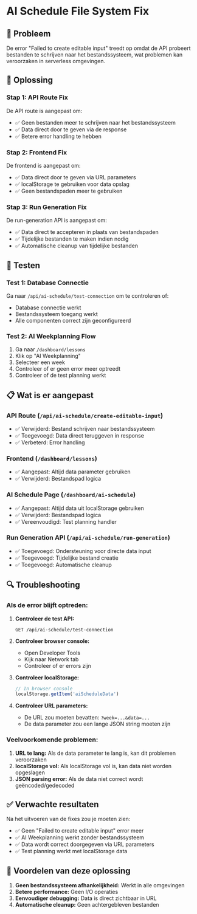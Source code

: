 # AI Schedule File System Fix

## 🚨 Probleem
De error "Failed to create editable input" treedt op omdat de API probeert bestanden te schrijven naar het bestandssysteem, wat problemen kan veroorzaken in serverless omgevingen.

## 🔧 Oplossing

### Stap 1: API Route Fix
De API route is aangepast om:
- ✅ Geen bestanden meer te schrijven naar het bestandssysteem
- ✅ Data direct door te geven via de response
- ✅ Betere error handling te hebben

### Stap 2: Frontend Fix
De frontend is aangepast om:
- ✅ Data direct door te geven via URL parameters
- ✅ localStorage te gebruiken voor data opslag
- ✅ Geen bestandspaden meer te gebruiken

### Stap 3: Run Generation Fix
De run-generation API is aangepast om:
- ✅ Data direct te accepteren in plaats van bestandspaden
- ✅ Tijdelijke bestanden te maken indien nodig
- ✅ Automatische cleanup van tijdelijke bestanden

## 🧪 Testen

### Test 1: Database Connectie
Ga naar `/api/ai-schedule/test-connection` om te controleren of:
- Database connectie werkt
- Bestandssysteem toegang werkt
- Alle componenten correct zijn geconfigureerd

### Test 2: AI Weekplanning Flow
1. Ga naar `/dashboard/lessons`
2. Klik op "AI Weekplanning"
3. Selecteer een week
4. Controleer of er geen error meer optreedt
5. Controleer of de test planning werkt

## 📋 Wat is er aangepast

### API Route (`/api/ai-schedule/create-editable-input`)
- ✅ Verwijderd: Bestand schrijven naar bestandssysteem
- ✅ Toegevoegd: Data direct teruggeven in response
- ✅ Verbeterd: Error handling

### Frontend (`/dashboard/lessons`)
- ✅ Aangepast: Altijd data parameter gebruiken
- ✅ Verwijderd: Bestandspad logica

### AI Schedule Page (`/dashboard/ai-schedule`)
- ✅ Aangepast: Altijd data uit localStorage gebruiken
- ✅ Verwijderd: Bestandspad logica
- ✅ Vereenvoudigd: Test planning handler

### Run Generation API (`/api/ai-schedule/run-generation`)
- ✅ Toegevoegd: Ondersteuning voor directe data input
- ✅ Toegevoegd: Tijdelijke bestand creatie
- ✅ Toegevoegd: Automatische cleanup

## 🔍 Troubleshooting

### Als de error blijft optreden:

1. **Controleer de test API:**
   ```
   GET /api/ai-schedule/test-connection
   ```

2. **Controleer browser console:**
   - Open Developer Tools
   - Kijk naar Network tab
   - Controleer of er errors zijn

3. **Controleer localStorage:**
   ```javascript
   // In browser console
   localStorage.getItem('aiScheduleData')
   ```

4. **Controleer URL parameters:**
   - De URL zou moeten bevatten: `?week=...&data=...`
   - De data parameter zou een lange JSON string moeten zijn

### Veelvoorkomende problemen:

1. **URL te lang:** Als de data parameter te lang is, kan dit problemen veroorzaken
2. **localStorage vol:** Als localStorage vol is, kan data niet worden opgeslagen
3. **JSON parsing error:** Als de data niet correct wordt geëncoded/gedecoded

## ✅ Verwachte resultaten

Na het uitvoeren van de fixes zou je moeten zien:
- ✅ Geen "Failed to create editable input" error meer
- ✅ AI Weekplanning werkt zonder bestandssysteem
- ✅ Data wordt correct doorgegeven via URL parameters
- ✅ Test planning werkt met localStorage data

## 🚀 Voordelen van deze oplossing

1. **Geen bestandssysteem afhankelijkheid:** Werkt in alle omgevingen
2. **Betere performance:** Geen I/O operaties
3. **Eenvoudiger debugging:** Data is direct zichtbaar in URL
4. **Automatische cleanup:** Geen achtergebleven bestanden 